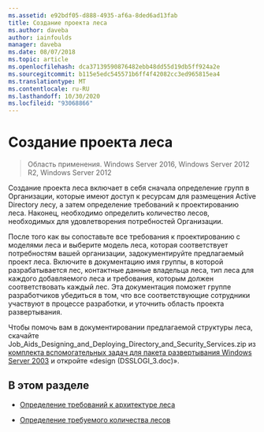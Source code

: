 ```yaml
---
ms.assetid: e92bdf05-d888-4935-af6a-8ded6ad13fab
title: Создание проекта леса
ms.author: daveba
author: iainfoulds
manager: daveba
ms.date: 08/07/2018
ms.topic: article
ms.openlocfilehash: dca37139590876482ebb48dd55d19db5ff924a2e
ms.sourcegitcommit: b115e5edc545571b6ff4f42082cc3ed965815ea4
ms.translationtype: MT
ms.contentlocale: ru-RU
ms.lasthandoff: 10/30/2020
ms.locfileid: "93068866"
---
```

# <a name="creating-a-forest-design"></a>Создание проекта леса

> Область применения. Windows Server 2016, Windows Server 2012 R2, Windows Server 2012

Создание проекта леса включает в себя сначала определение групп в Организации, которые имеют доступ к ресурсам для размещения Active Directory лесу, а затем определение требований к проектированию леса. Наконец, необходимо определить количество лесов, необходимых для удовлетворения потребностей Организации.

После того как вы сопоставьте все требования к проектированию с моделями леса и выберите модель леса, которая соответствует потребностям вашей организации, задокументируйте предлагаемый проект леса. Включите в документацию имя группы, в которой разрабатывается лес, контактные данные владельца леса, тип леса для каждого добавляемого леса и требования, которым должен соответствовать каждый лес. Эта документация поможет группе разработчиков убедиться в том, что все соответствующие сотрудники участвуют в процессе разработки, и уточнить область проекта развертывания.

Чтобы помочь вам в документировании предлагаемой структуры леса, скачайте Job_Aids_Designing_and_Deploying_Directory_and_Security_Services.zip из [комплекта вспомогательных задач для пакета развертывания Windows Server 2003](https://microsoft.com/download/details.aspx?id=9608) и откройте «design (DSSLOGI_3.doc)».

## <a name="in-this-section"></a>В этом разделе

- [Определение требований к архитектуре леса](../../ad-ds/plan/Identifying-Forest-Design-Requirements.md)

- [Определение требуемого количества лесов](../../ad-ds/plan/Determining-the-Number-of-Forests-Required.md)

